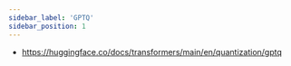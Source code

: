 ```yaml
---
sidebar_label: 'GPTQ'
sidebar_position: 1
---
```


- https://huggingface.co/docs/transformers/main/en/quantization/gptq